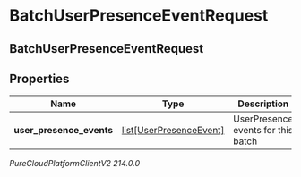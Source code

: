 # BatchUserPresenceEventRequest

## BatchUserPresenceEventRequest

## Properties

|Name | Type | Description | Notes|
|------------ | ------------- | ------------- | -------------|
| **user_presence_events** | [list[UserPresenceEvent]](UserPresenceEvent) | UserPresence events for this batch | [optional] |



_PureCloudPlatformClientV2 214.0.0_
